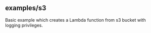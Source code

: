 ## examples/s3

Basic example which creates a Lambda function from s3 bucket with logging privileges.
